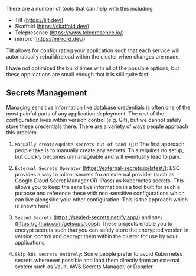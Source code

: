 
There are a number of tools that can help with this including:

- Tilt (https://tilt.dev/)
- Skaffold (https://skaffold.dev/)
- Telepresence (https://www.telepresence.io/)
- mirrord (https://mirrord.dev/)

Tilt allows for configurating your application such that each service will automatically rebuild/reload within the cluster when changes are made.

I have not optimized the build times with all of the possible options, but these applications are small enough that it is still quite fast!

## Secrets Management

Managing sensitive information like database credentials is often one of the most painful parts of any application deployment. The rest of the configuration lives within version control (e.g. Git), but we cannot safely store these credentials there. There are a variety of ways people approach this problem.

1. `Manually create/update secrets out of band (🤮)`: The first approach people take is to manually create any secrets. This requires no setup, but quickly becomes unmanageable and will eventually lead to pain.

2. `External Secrets Operator` (https://external-secrets.io/latest/): ESO provides a way to mirror secrets fro an external provider (such as Google Cloud Secret Manager OR 1Pass) as Kubernetes secrets. This allows you to keep the sensitive information in a tool built for such a purpose and reference these with non-sensitive configurations which can live alongside your other configuration. This is the approach which is shown here!

3. `Sealed Secrets` (https://sealed-secrets.netlify.app/) and `SOPs` (https://github.com/getsops/sops): These projects enable you to encrypt secrets such that you can safely store the encrypted version in version control and decrypt them within the cluster for use by your applications.

4. `Skip k8s secrets entirely`: Some people prefer to avoid Kubernetes secrets whereever possible and load them directly from an external system such as Vault, AWS Secrets Manager, or Doppler.
